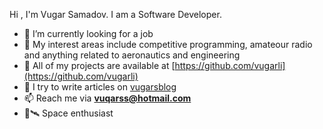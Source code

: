 Hi , I'm Vugar Samadov. I am a Software Developer.

- 👀 I’m currently looking for a job
- 🔭 My interest areas include competitive programming, amateour radio and anything related to aeronautics and engineering
- 🌟 All of my projects are available at [https://github.com/vugarli](https://github.com/vugarli) 
- 📝 I try to write articles on [vugarsblog](https://vugarsblog.pages.dev/)
- 📫 Reach me via **vuqarss@hotmail.com**
- 🌌🛰 Space enthusiast
